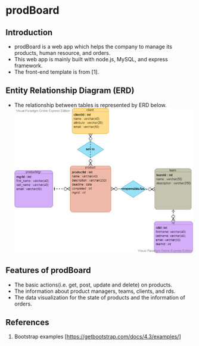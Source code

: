 # prodBoard

## Introduction
* prodBoard is a web app which helps the company to manage its products, human resource, and orders.
* This web app is mainly built with node.js, MySQL, and express framework.
* The front-end template is from [1]. 
## Entity Relationship Diagram (ERD)
* The relationship between tables is represented by ERD below.
![image](https://github.com/yichenwan/prodBoard/blob/master/prodBoard.png)

## Features of prodBoard
* The basic actions(i.e. get, post, update and delete) on products.
* The information about product managers, teams, clients, and rds.
* The data visualization for the state of products and the information of orders.

## References
1. Bootstrap examples [https://getbootstrap.com/docs/4.3/examples/]
